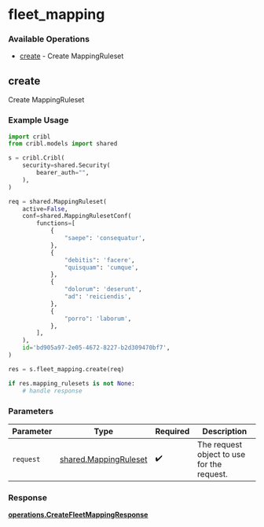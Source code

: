 # fleet_mapping

### Available Operations

* [create](#create) - Create MappingRuleset

## create

Create MappingRuleset

### Example Usage

```python
import cribl
from cribl.models import shared

s = cribl.Cribl(
    security=shared.Security(
        bearer_auth="",
    ),
)

req = shared.MappingRuleset(
    active=False,
    conf=shared.MappingRulesetConf(
        functions=[
            {
                "saepe": 'consequatur',
            },
            {
                "debitis": 'facere',
                "quisquam": 'cumque',
            },
            {
                "dolorum": 'deserunt',
                "ad": 'reiciendis',
            },
            {
                "porro": 'laborum',
            },
        ],
    ),
    id='bd905a97-2e05-4672-8227-b2d309470bf7',
)

res = s.fleet_mapping.create(req)

if res.mapping_rulesets is not None:
    # handle response
```

### Parameters

| Parameter                                                      | Type                                                           | Required                                                       | Description                                                    |
| -------------------------------------------------------------- | -------------------------------------------------------------- | -------------------------------------------------------------- | -------------------------------------------------------------- |
| `request`                                                      | [shared.MappingRuleset](../../models/shared/mappingruleset.md) | :heavy_check_mark:                                             | The request object to use for the request.                     |


### Response

**[operations.CreateFleetMappingResponse](../../models/operations/createfleetmappingresponse.md)**


